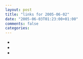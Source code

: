 ```yaml
---
layout: post
title: "links for 2005-06-02"
date: "2005-06-03T01:23:00+01:00"
comments: false
categories: 
---
```


<ul class="delicious">
<li>
</li>
<li>
</li>
<li>
</li>
</ul>


